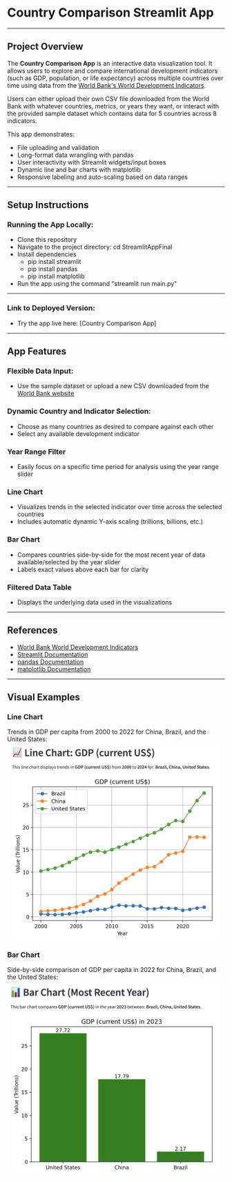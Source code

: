# Country Comparison Streamlit App

---

## Project Overview
The **Country Comparison App** is an interactive data visualization tool. It allows users to explore and compare international development indicators (such as GDP, population, or life expectancy) across multiple countries over time using data from the [World Bank's World Development Indicators](https://databank.worldbank.org/source/world-development-indicators).

Users can either upload their own CSV file downloaded from the World Bank with whatever countries, metrics, or years they want, or interact with the provided sample dataset which contains data for 5 countries across 8 indicators.

This app demonstrates:
- File uploading and validation
- Long-format data wrangling with pandas
- User interactivity with Streamlit widgets/input boxes
- Dynamic line and bar charts with matplotlib
- Responsive labeling and auto-scaling based on data ranges

---

## Setup Instructions

### Running the App Locally:

- Clone this repository
- Navigate to the project directory: cd StreamlitAppFinal
- Install dependencies
    - pip install streamlit
    - pip install pandas
    - pip install matplotlib
- Run the app using the command "streamlit run main.py"

---

### Link to Deployed Version:

- Try the app live here: [Country Comparison App]

---

## App Features

### Flexible Data Input:
- Use the sample dataset or upload a new CSV downloaded from the [World Bank website](https://databank.worldbank.org/source/world-development-indicators)

### Dynamic Country and Indicator Selection:

- Choose as many countries as desired to compare against each other
- Select any available development indicator

### Year Range Filter
- Easily focus on a specific time period for analysis using the year range slider

### Line Chart
- Visualizes trends in the selected indicator over time across the selected countries
- Includes automatic dynamic Y-axis scaling (trillions, billions, etc.)

### Bar Chart
- Compares countries side-by-side for the most recent year of data available/selected by the year slider
- Labels exact values above each bar for clarity

### Filtered Data Table
- Displays the underlying data used in the visualizations

---

## References
- [World Bank World Development Indicators](https://databank.worldbank.org/source/world-development-indicators)
- [Streamlit Documentation](https://docs.streamlit.io/)
- [pandas Documentation](https://pandas.pydata.org/docs/)
- [matplotlib Documentation](https://matplotlib.org/stable/index.html)

---

## Visual Examples

### Line Chart
Trends in GDP per capita from 2000 to 2022 for China, Brazil, and the United States:
![Line Chart Example](media/linechart.png)

### Bar Chart
Side-by-side comparison of GDP per capita in 2022 for China, Brazil, and the United States:
![Bar Chart Example](media/barchart.png)
